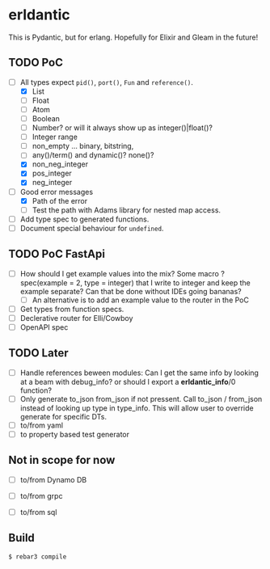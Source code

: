 # erldantic


This is Pydantic, but for erlang. Hopefully for Elixir and Gleam in the future!

## TODO PoC
- [ ] All types expect `pid()`, `port()`, `Fun` and `reference()`.
    - [X] List
    - [ ] Float
    - [ ] Atom
    - [ ] Boolean
    - [ ] Number? or will it always show up as integer()|float()?
    - [ ] Integer range
    - [ ] non_empty ... binary, bitstring,
    - [ ] any()/term() and dynamic()? none()?
    - [x] non_neg_integer
    - [x] pos_integer
    - [x] neg_integer
- [ ] Good error messages
  - [X] Path of the error
  - [ ] Test the path with Adams library for nested map access.
- [ ] Add type spec to generated functions.
- [ ] Document special behaviour for `undefined`.

## TODO PoC FastApi
- [ ] How should I get example values into the mix? Some macro ?spec(example = 2, type = integer) that I write to integer and keep the example separate? Can that be done without IDEs going bananas?
  - [ ] An alternative is to add an example value to the router in the PoC
- [ ] Get types from function specs.
- [ ] Declerative router for Elli/Cowboy
- [ ] OpenAPI spec

## TODO Later
- [ ] Handle references beween modules: Can I get the same info by looking at a beam with debug_info? or should I export a __erldantic_info__/0 function?
- [ ] Only generate to_json from_json if not pressent. Call to_json / from_json instead of looking up type in type_info. This will allow user to override generate for specific DTs.
- [ ] to/from yaml
- [ ] to property based test generator

## Not in scope for now
- [ ] to/from Dynamo DB
- [ ] to/from grpc
- [ ] to/from sql


## Build
    $ rebar3 compile
